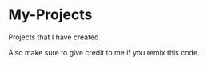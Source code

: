 # My-Projects
Projects that I have created

Also make sure to give credit to me if you remix this code.
